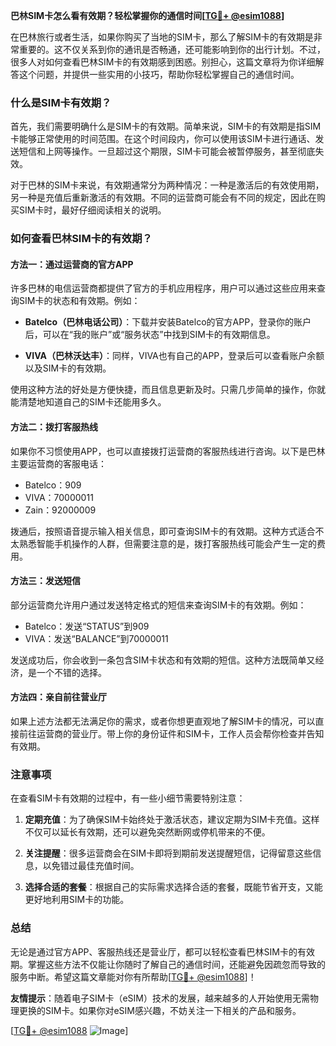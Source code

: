 **巴林SIM卡怎么看有效期？轻松掌握你的通信时间[[TG💪+ @esim1088](https://t.me/s/esim1088)]**

在巴林旅行或者生活，如果你购买了当地的SIM卡，那么了解SIM卡的有效期是非常重要的。这不仅关系到你的通讯是否畅通，还可能影响到你的出行计划。不过，很多人对如何查看巴林SIM卡的有效期感到困惑。别担心，这篇文章将为你详细解答这个问题，并提供一些实用的小技巧，帮助你轻松掌握自己的通信时间。

### 什么是SIM卡有效期？

首先，我们需要明确什么是SIM卡的有效期。简单来说，SIM卡的有效期是指SIM卡能够正常使用的时间范围。在这个时间段内，你可以使用该SIM卡进行通话、发送短信和上网等操作。一旦超过这个期限，SIM卡可能会被暂停服务，甚至彻底失效。

对于巴林的SIM卡来说，有效期通常分为两种情况：一种是激活后的有效使用期，另一种是充值后重新激活的有效期。不同的运营商可能会有不同的规定，因此在购买SIM卡时，最好仔细阅读相关的说明。

### 如何查看巴林SIM卡的有效期？

#### 方法一：通过运营商的官方APP

许多巴林的电信运营商都提供了官方的手机应用程序，用户可以通过这些应用来查询SIM卡的状态和有效期。例如：

- **Batelco（巴林电话公司）**：下载并安装Batelco的官方APP，登录你的账户后，可以在“我的账户”或“服务状态”中找到SIM卡的有效期信息。
  
- **VIVA（巴林沃达丰）**：同样，VIVA也有自己的APP，登录后可以查看账户余额以及SIM卡的有效期。

使用这种方法的好处是方便快捷，而且信息更新及时。只需几步简单的操作，你就能清楚地知道自己的SIM卡还能用多久。

#### 方法二：拨打客服热线

如果你不习惯使用APP，也可以直接拨打运营商的客服热线进行咨询。以下是巴林主要运营商的客服电话：

- Batelco：909
- VIVA：70000011
- Zain：92000009

拨通后，按照语音提示输入相关信息，即可查询SIM卡的有效期。这种方式适合不太熟悉智能手机操作的人群，但需要注意的是，拨打客服热线可能会产生一定的费用。

#### 方法三：发送短信

部分运营商允许用户通过发送特定格式的短信来查询SIM卡的有效期。例如：

- Batelco：发送“STATUS”到909
- VIVA：发送“BALANCE”到70000011

发送成功后，你会收到一条包含SIM卡状态和有效期的短信。这种方法既简单又经济，是一个不错的选择。

#### 方法四：亲自前往营业厅

如果上述方法都无法满足你的需求，或者你想更直观地了解SIM卡的情况，可以直接前往运营商的营业厅。带上你的身份证件和SIM卡，工作人员会帮你检查并告知有效期。

### 注意事项

在查看SIM卡有效期的过程中，有一些小细节需要特别注意：

1. **定期充值**：为了确保SIM卡始终处于激活状态，建议定期为SIM卡充值。这样不仅可以延长有效期，还可以避免突然断网或停机带来的不便。
   
2. **关注提醒**：很多运营商会在SIM卡即将到期前发送提醒短信，记得留意这些信息，以免错过最佳充值时间。

3. **选择合适的套餐**：根据自己的实际需求选择合适的套餐，既能节省开支，又能更好地利用SIM卡的功能。

### 总结

无论是通过官方APP、客服热线还是营业厅，都可以轻松查看巴林SIM卡的有效期。掌握这些方法不仅能让你随时了解自己的通信时间，还能避免因疏忽而导致的服务中断。希望这篇文章能对你有所帮助[[TG💪+ @esim1088](https://t.me/s/esim1088)]！

**友情提示**：随着电子SIM卡（eSIM）技术的发展，越来越多的人开始使用无需物理更换的SIM卡。如果你对eSIM感兴趣，不妨关注一下相关的产品和服务。

[[TG💪+ @esim1088](https://t.me/s/esim1088) ![Image](https://i.postimg.cc/4NQfJmqS/Snipaste-2025-05-13-00-14-12.png)]